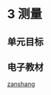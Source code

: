 # 3 测量

## 单元目标

## 电子教材

<Ebook grade="xxsx3a" :pages="21" :paged="35" ></Ebook>

[zanshang](../res/zanshang.md ':include')